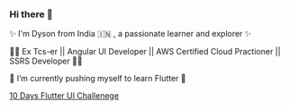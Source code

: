 ### Hi there 👋

✨ I'm Dyson from India 🇮🇳 , a passionate learner and explorer ✨

🧑‍💻 Ex Tcs-er || Angular UI Developer || AWS Certified Cloud Practioner  || SSRS Developer 🧑‍💻

🌱 I’m currently pushing myself to learn Flutter 🌱


[10 Days Flutter UI Challenege](https://github.com/DysonThomas/30-Days-Challange/blob/main/README.md)





